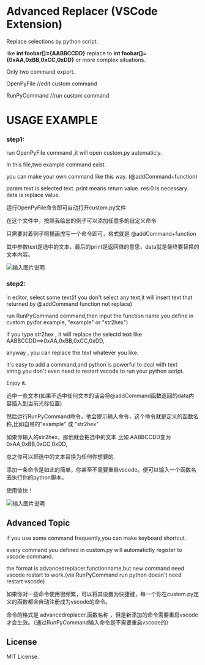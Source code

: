 # Advanced Replacer (VSCode Extension)
Replace selections by python script.

like   **int foobar[]={AABBCCDD}**   replace to   **int foobar[]={0xAA,0xBB,0xCC,0xDD}** or more complex situations.

Only two command export.

OpenPyFile    //edit custom command

RunPyCommand  //run custom command

# USAGE EXAMPLE

### step1:
run OpenPyFile command ,it will open custom.py automaticly.

In this file,two example command exist.

you can make your own command like this way. (@addCommand+function)

param text is selected text.  print means return value. res:0 is necessary. data is replace value.

运行OpenPyFile命令即可自动打开custom.py文件

在这个文件中，按照我给出的例子可以添加任意多的自定义命令

只需要对着例子照猫画虎写一个命令即可，格式就是 @addCommand+function

其中参数text是选中的文本，最后的print是返回值的意思，data就是最终要替换的文本内容。


![输入图片说明](https://images.gitee.com/uploads/images/2021/1104/230822_1831368f_8116542.png "屏幕截图.png")

### step2:
in editor, select some text(if you don't select any text,it will insert text that returned by @addCommand function not replace)

run RunPyCommand command,then input the function name you define in custom.py(for example, "example" or "str2hex")

if you type str2hex , it will replace the selectd text like AABBCCDD==>0xAA,0xBB,0xCC,0xDD,

anyway , you can replace the text whatever you like.

it's easy to add a command,and python is powerful to deal with text string.you don't even need to restart vscode to run your python script.

Enjoy it.

选中一些文本(如果不选中任何文本的话会将@addCommand函数返回的data内容插入到当前光标位置)

然后运行RunPyCommand命令，他会提示输入命令，这个命令就是定义的函数名称,比如自带的"example" 或 "str2hex"

如果你输入的str2hex，那他就会把选中的文本 比如 AABBCCDD变为 0xAA,0xBB,0xCC,0xDD,

总之你可以把选中的文本替换为任何你想要的.

添加一条命令是如此的简单，你甚至不需要重启vscode。便可以输入一个函数名去执行你的python脚本。

使用愉快！



![输入图片说明](https://images.gitee.com/uploads/images/2021/1104/233920_95fbe3b4_8116542.gif "atp1b-mghmn.gif")

## Advanced Topic

if you use some command frequently,you can make keyboard shortcut.

every command you defined in custom.py will automatictly register to vscode command.

the format is advancedreplacer.functionname,but new command need vscode restart to work.(via RunPyCommand run python doesn't need restart vscode)

如果你对一些命令使用很频繁，可以将其设置为快捷键，每一个你在custom.py定义的函数都会自动注册成为vscode的命令。

命令的格式是 advancedreplacer.函数名称 ，但是新添加的命令需要重启vscode才会生效。（通过RunPyCommand输入命令是不需要重启vscode的）


## License

MIT License.